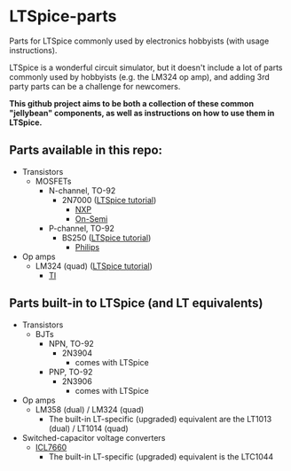 # LTSpice-parts
Parts for LTSpice commonly used by electronics hobbyists (with usage instructions).

LTSpice is a wonderful circuit simulator, but it doesn't include a lot of parts commonly used by hobbyists (e.g. the LM324 op amp), and adding 3rd party parts can be a challenge for newcomers.

**This github project aims to be both a collection of these common "jellybean" components, as well as instructions on how to use them in LTSpice.**

## Parts available in this repo:

* Transistors
  * MOSFETs
    * N-channel, TO-92
      * 2N7000 ([LTSpice tutorial](https://github.com/pepaslabs/LTSpice-parts/wiki/2N7000))
        * [NXP](http://www.nxp.com/documents/spice_model/2N7000.LIB)
        * [On-Semi](http://www.onsemi.com/pub_link/Collateral/2N7000.REV0.LIB)
    * P-channel, TO-92
      * BS250 ([LTSpice tutorial](https://github.com/pepaslabs/LTSpice-parts/wiki/BS250))
        * [Philips](http://web.rfoe.net:8000/ziliaoxiazai/PHILIPS/models/spicespar/data/bs250.html)
* Op amps
  * LM324 (quad) ([LTSpice tutorial](https://github.com/pepaslabs/LTSpice-parts/wiki/LM324))
    * [TI](http://www.ti.com/lit/zip/sloj043)

## Parts built-in to LTSpice (and LT equivalents)
* Transistors
  * BJTs
    * NPN, TO-92
      * 2N3904
        * comes with LTSpice
    * PNP, TO-92
      * 2N3906
        * comes with LTSpice
* Op amps
  * LM358 (dual) / LM324 (quad)
    * The built-in LT-specific (upgraded) equivalent are the LT1013 (dual) / LT1014 (quad)
* Switched-capacitor voltage converters
  * [ICL7660](http://www.intersil.com/en/products/power-management/isolated-power/charge-pumps/ICL7660.html)
    * The built-in LT-specific (upgraded) equivalent is the LTC1044

